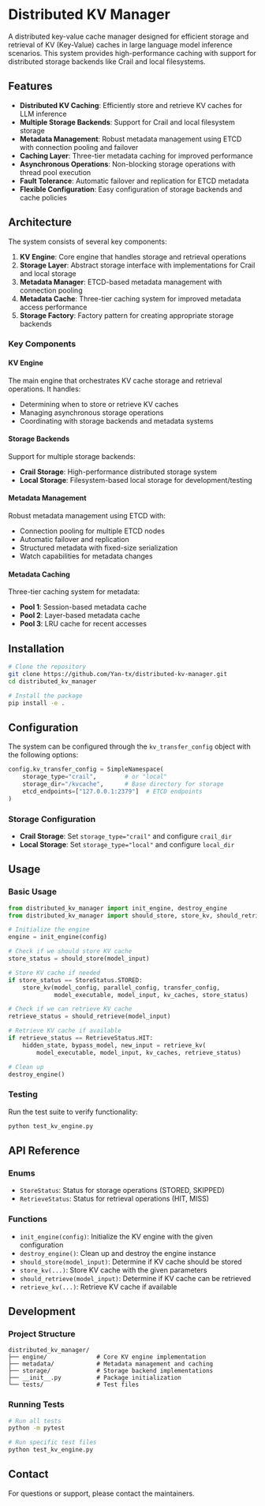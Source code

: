 # Distributed KV Manager

A distributed key-value cache manager designed for efficient storage and retrieval of KV (Key-Value) caches in large language model inference scenarios. This system provides high-performance caching with support for distributed storage backends like Crail and local filesystems.

## Features

- **Distributed KV Caching**: Efficiently store and retrieve KV caches for LLM inference
- **Multiple Storage Backends**: Support for Crail and local filesystem storage
- **Metadata Management**: Robust metadata management using ETCD with connection pooling and failover
- **Caching Layer**: Three-tier metadata caching for improved performance
- **Asynchronous Operations**: Non-blocking storage operations with thread pool execution
- **Fault Tolerance**: Automatic failover and replication for ETCD metadata
- **Flexible Configuration**: Easy configuration of storage backends and cache policies

## Architecture

The system consists of several key components:

1. **KV Engine**: Core engine that handles storage and retrieval operations
2. **Storage Layer**: Abstract storage interface with implementations for Crail and local storage
3. **Metadata Manager**: ETCD-based metadata management with connection pooling
4. **Metadata Cache**: Three-tier caching system for improved metadata access performance
5. **Storage Factory**: Factory pattern for creating appropriate storage backends

### Key Components

#### KV Engine
The main engine that orchestrates KV cache storage and retrieval operations. It handles:
- Determining when to store or retrieve KV caches
- Managing asynchronous storage operations
- Coordinating with storage backends and metadata systems

#### Storage Backends
Support for multiple storage backends:
- **Crail Storage**: High-performance distributed storage system
- **Local Storage**: Filesystem-based local storage for development/testing

#### Metadata Management
Robust metadata management using ETCD with:
- Connection pooling for multiple ETCD nodes
- Automatic failover and replication
- Structured metadata with fixed-size serialization
- Watch capabilities for metadata changes

#### Metadata Caching
Three-tier caching system for metadata:
- **Pool 1**: Session-based metadata cache
- **Pool 2**: Layer-based metadata cache
- **Pool 3**: LRU cache for recent accesses

## Installation

```bash
# Clone the repository
git clone https://github.com/Yan-tx/distributed-kv-manager.git
cd distributed_kv_manager

# Install the package
pip install -e .
```

## Configuration

The system can be configured through the `kv_transfer_config` object with the following options:

```python
config.kv_transfer_config = SimpleNamespace(
    storage_type="crail",        # or "local"
    storage_dir="/kvcache",      # Base directory for storage
    etcd_endpoints=["127.0.0.1:2379"]  # ETCD endpoints
)
```

### Storage Configuration

- **Crail Storage**: Set `storage_type="crail"` and configure `crail_dir`
- **Local Storage**: Set `storage_type="local"` and configure `local_dir`

## Usage

### Basic Usage

```python
from distributed_kv_manager import init_engine, destroy_engine
from distributed_kv_manager import should_store, store_kv, should_retrieve, retrieve_kv

# Initialize the engine
engine = init_engine(config)

# Check if we should store KV cache
store_status = should_store(model_input)

# Store KV cache if needed
if store_status == StoreStatus.STORED:
    store_kv(model_config, parallel_config, transfer_config,
             model_executable, model_input, kv_caches, store_status)

# Check if we can retrieve KV cache
retrieve_status = should_retrieve(model_input)

# Retrieve KV cache if available
if retrieve_status == RetrieveStatus.HIT:
    hidden_state, bypass_model, new_input = retrieve_kv(
        model_executable, model_input, kv_caches, retrieve_status)

# Clean up
destroy_engine()
```

### Testing

Run the test suite to verify functionality:

```bash
python test_kv_engine.py
```

## API Reference

### Enums

- `StoreStatus`: Status for storage operations (STORED, SKIPPED)
- `RetrieveStatus`: Status for retrieval operations (HIT, MISS)

### Functions

- `init_engine(config)`: Initialize the KV engine with the given configuration
- `destroy_engine()`: Clean up and destroy the engine instance
- `should_store(model_input)`: Determine if KV cache should be stored
- `store_kv(...)`: Store KV cache with the given parameters
- `should_retrieve(model_input)`: Determine if KV cache can be retrieved
- `retrieve_kv(...)`: Retrieve KV cache if available

## Development

### Project Structure

```
distributed_kv_manager/
├── engine/              # Core KV engine implementation
├── metadata/            # Metadata management and caching
├── storage/             # Storage backend implementations
├── __init__.py          # Package initialization
└── tests/               # Test files
```

### Running Tests

```bash
# Run all tests
python -m pytest

# Run specific test files
python test_kv_engine.py
```

## Contact

For questions or support, please contact the maintainers.